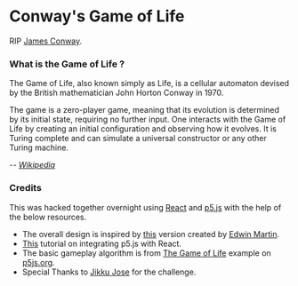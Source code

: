 # Conway's Game of Life

RIP [James Conway](https://en.wikipedia.org/wiki/John_Horton_Conway).

### What is the Game of Life ?

The Game of Life, also known simply as Life, is a cellular automaton devised by the British mathematician John Horton Conway in 1970.

The game is a zero-player game, meaning that its evolution is determined by its initial state, requiring no further input. One interacts with the Game of Life by creating an initial configuration and observing how it evolves. It is Turing complete and can simulate a universal constructor or any other Turing machine.

-- [_Wikipedia_](https://en.wikipedia.org/wiki/Conway%27s_Game_of_Life)

### Credits

This was hacked together overnight using [React](https://reactjs.org) and [p5.js](https://p5js.org) with the help of the below resources.

* The overall design is inspired by [this](https://playgameoflife.com) version created by [Edwin Martin](bitstorm.org).
* [This](https://dev.to/christiankastner/integrating-p5-js-with-react-i0d) tutorial on integrating p5.js with React.
* The basic gameplay algorithm is from [The Game of Life](https://p5js.org/examples/simulate-game-of-life.html) example on [p5js.org](p5js.org).
* Special Thanks to [Jikku Jose](http://github.com/JikkuJose/) for the challenge.